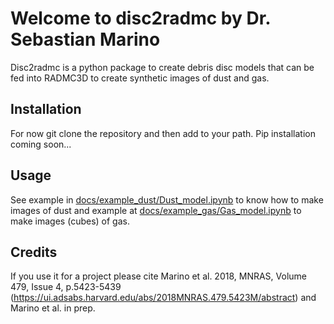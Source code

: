 # Welcome to disc2radmc by Dr. Sebastian Marino

Disc2radmc is a python package to create debris disc models that can be fed into RADMC3D to create synthetic images of dust and gas.

## Installation

For now git clone the repository and then add to your path. Pip installation coming soon...

## Usage

See example in [docs/example_dust/Dust_model.ipynb](https://github.com/SebaMarino/disc2radmc/tree/main/docs/example_dust/Dust_model.ipynb) to know how to make images of dust and example at [docs/example_gas/Gas_model.ipynb](https://github.com/SebaMarino/disc2radmc/blob/main/docs/example_gas/Gas_model.ipynb) to make images (cubes) of gas.

## Credits

If you use it for a project please cite Marino et al. 2018, MNRAS, Volume 479, Issue 4, p.5423-5439 (https://ui.adsabs.harvard.edu/abs/2018MNRAS.479.5423M/abstract) and Marino et al. in prep.


